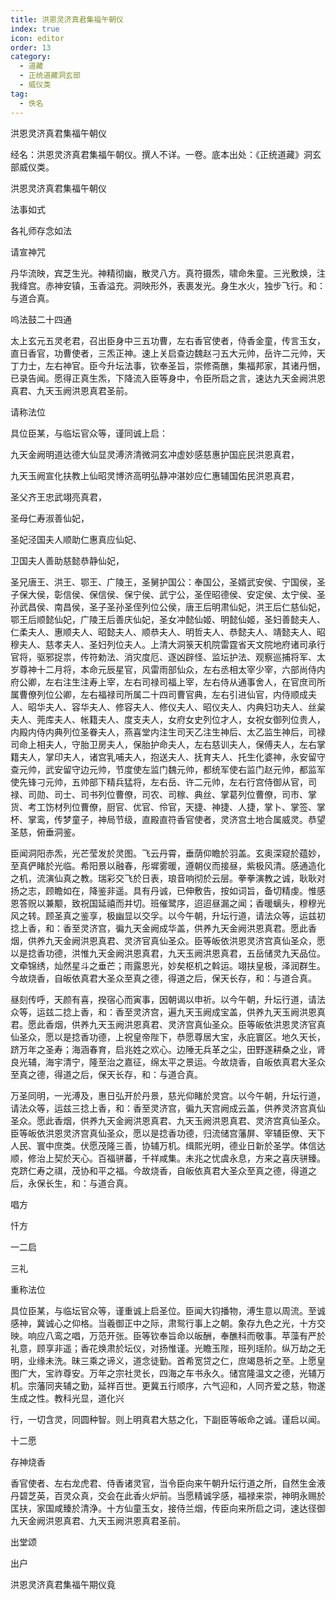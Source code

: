 ```yaml
---
title: 洪恩灵济真君集福午朝仪
index: true
icon: editor
order: 13
category:
  - 道藏
  - 正统道藏洞玄部
  - 威仪类
tag:
  - 佚名
---
```


洪恩灵济真君集福午朝仪  

经名：洪恩灵济真君集福午朝仪。撰人不详。一卷。底本出处：《正统道藏》洞玄部威仪类。  

洪恩灵济真君集福午朝仪  

法事如式  

各礼师存念如法  

请宣神咒  

丹华流映，宾芝生光。神精彻幽，散灵八方。真符摄炁，啸命朱童。三光敷焕，注我绛宫。赤神安镇，玉香溢充。洞映形外，表裹发光。身生水火，独步飞行。和：与道合真。  

呜法鼓二十四通  

太上玄元五灵老君，召出臣身中三五功曹，左右香官使者，侍香金童，传言玉女，直日香官，功曹使者，三炁正神。速上关启查边魏赵刁五大元帅，岳许二元帅，天丁力士，左右神官。臣今升坛法事，钦奉圣旨，崇修斋醮，集福邦家，其诸丹悃，已录告闻。愿得正真生炁，下降流入臣等身中，令臣所启之言，速达九天金阙洪恩真君、九天玉阙洪恩真君圣前。  

请称法位  

具位臣某，与临坛官众等，谨同诚上启：  

九天金阙明道达德大仙显灵溥济清微洞玄冲虚妙感慈惠护国庇民洪恩真君，  

九天玉阙宣化扶教上仙昭灵博济高明弘静冲湛妙应仁惠辅国佑民洪恩真君，  

圣父齐王忠武翊亮真君，  

圣母仁寿淑善仙妃，  

圣妃泾国夫人顺助仁惠真应仙妃、  

卫国夫人善助慈懿恭静仙妃，  

圣兄唐王、洪王、鄂王、广陵王，圣舅护国公：奉国公，圣婿武安侯、宁国侯，圣子保大侯，彰信侯、保信侯、保宁侯、武宁公，圣侄昭德侯、安定侯、太宁侯、圣孙武昌侯、南昌侯，圣子圣孙圣侄列位公侯，唐王后明肃仙妃，洪王后仁慈仙妃，鄂王后顺懿仙妃，广陵王后善庆仙妃，圣女冲懿仙姬、明懿仙姬，圣妇善懿夫人、仁柔夫人、惠顺夫人、昭懿夫人、顺恭夫人、明哲夫人、恭懿夫人、靖懿夫人、昭穆夫人、慈孝夫人、圣妇列位夫人。上清大洞箓天机院雷霆省天文院地府诸司承行官将，驱邪捉祟，传符勅法、消灾度厄、逐凶辟怪、监坛护法、观察巡捕将军、太岁尊神十二月将，本命元辰星官，风雷雨部仙众，左右丞相太宰少宰，六部尚侍内府公卿，左右注生注寿上宰，左右司禄司福上宰，左右侍从通事舍人，在官庶司所属曹僚列位公卿，左右福禄司所属二十四司曹官典，左右引进仙官，内侍顺成夫人、昭华夫人、容华夫人、修容夫人、修仪夫人、昭仪夫人、内典妇功夫人、丝枲夫人、莞库夫人、帐籍夫人、度支夫人，女府女史列位才人，女祝女御列位贵人，内殿内侍内典列位圣眷夫人，燕喜堂内注生司天乙注生神后、太乙监生神后，司禄司命上相夫人，守胎卫房夫人，保胎护命夫人，左右慈训夫人，保傅夫人，左右掌籍夫人，掌印夫人，诸宫乳哺夫人，抱送夫人、抚育夫人、托生化婆神，永安留守查元帅，武安留守边元帅，节度使左监门魏元帅，都统军使右监门赵元帅，都监军使先锋刁元帅，五帅部下精兵猛将，左右岳、许二元帅，左右行宫侍御从官，司禄、司勋、司士、司书列位曹僚，司农、司稼、典丝、掌葛列位曹僚，司市、掌货、考工饬材列位曹僚，厨官、优官、伶官，天捷、神捷、人捷，掌卜、掌签、掌杯、掌鸾，传梦童子，神局节级，直殿直符香官使者，灵济宫土地合属威灵。恭望圣慈，俯垂洞鉴。  

臣闻洞阳赤炁，光芒莹发於灵图。飞云丹霄，垂荫仰瞻於羽盖。玄奥深窥於蕴妙，至真俨睹於光临。希阳景以融春，彤墀雾暖，遵朝仪而接昼，紫极风清。感通造化之机，流演仙真之教。瑞彩交飞於日表，琅音响彻於云层。拳拳演教之诚，耿耿对扬之志，顾瞻如在，降鉴非遥。具有丹诚，已伸敷告，按如词旨，备切精虔。惟感恩答贶以兼颙，致祝国延禧而并切。班催鹭序，迢迢昼漏之闻；香暖螭头，穆穆光风之转。顾圣真之鉴享，极幽显以交孚。以今午朝，升坛行道，请法众等，运兹初捻上香，和：香至灵济宫，徧九天金阙成华盖，供养九天金阙洪恩真君。愿此香烟，供养九天金阙洪恩真君、灵济官真仙圣众。臣等皈依洪恩灵济宫真仙圣众，愿以是捻香功德，洪惟九天金阙洪恩真君，九天玉阙洪恩真君，五岳储灵九天品位。文牵锦绣，灿然星斗之垂芒；雨露恩光，妙矣枢机之斡运。翊扶皇极，泽润群生。今故烧香，自皈依真君大圣众至真之德，得道之后，保天长存，和：与道合真。  

昼刻传呼，天颜有喜，揆宿心而寅事，因朝谒以申祈。以今午朝，升坛行道，请法众等，运兹二捻上香，和：香至灵济宫，遍九天玉阙成宝盖，供养九天玉阙洪恩真君。愿此香烟，供养九天玉阙洪恩真君、灵济宫真仙圣众。臣等皈依洪恩灵济官真仙圣众，愿以是捻香功德，上祝皇帝陛下，恭愿尊居大宝，永庇寰区。地久天长，跻万年之圣寿；海涵春育，启兆姓之欢心。边陲无兵革之尘，田野遂耕桑之业，肾良光辅，海宇清宁，隆至治之嘉征，绵太平之景运。今故烧香，自皈依真君大圣众至真之德，得道之后，保天长存，和：与道合真。  

万圣同明，一光溥及，惠日弘开於丹景，慈光仰睹於灵宫。以今午朝，升坛行道，请法众等，运兹三捻上香，和：香至灵济宫，徧九天宫阙成云盖，供养灵济宫真仙圣众。愿此香烟，供养九天金阙洪恩真君、九天玉阙洪恩真君、灵济宫真仙圣众。臣等皈依洪恩灵济宫真仙圣众，愿以是捻香功德，归流储宫藩屏、宰辅臣僚、天下人民、寰中庶类。伏愿茂隆三善，协辅万机。缉熙光明，德业日新於圣学。体信达顺，修治上契於天心。百福骈蕃，千祥咸集。未兆之忧虞永息，方来之喜庆骈臻。克跻仁寿之祺，茂协和平之福。今故烧香，自皈依真君大圣众至真之德，得道之后，永保长生，和：与道合真。  

唱方  

忏方  

一二启  

三礼  

重称法位  

具位臣某，与临坛官众等，谨重诚上启圣位。臣闻大钧播物，溥生意以周流。至诚感神，冀诚心之仰格。当羲御正中之际，肃鸳行事上之朝。象存九色之光，十方交映。响应八鸾之唱，万范开张。臣等钦奉旨命以皈酬，奉醮科而敬事。苹藻有严於礼意，顾享非遥；香花焕肃於坛仪，对扬惟谨。光瞻玉陛，班列瑶阶。纵万劫之无明，业缘未洗。昧三乘之谛义，道念徒勤。首希宽贷之仁，庶竭恳祈之至。上愿皇图广大，宝祚尊安。万年之宗社灵长，四海之车书永久。储宫隆温文之德，光辅万机。宗藩同夹辅之勤，延祥百世。更冀五行顺序，六气迎和，人同齐爱之慈，物遂生成之性。教科光显，道化兴  

行，一切含灵，同圆种智。则上明真君大慈之化，下副臣等皈命之诚。谨启以闻。  

十二愿  

存神烧香  

香官使者、左右龙虎君、侍香诸灵官，当令臣向来午朝升坛行道之所，自然生金液丹碧芝英，百灵众真，交会在此香火炉前。当愿精诚孚感，福禄来崇，神明永赐於匡扶，家国咸臻於清浄。十方仙童玉女，接侍兰烟，传臣向来所启之词，速达径御九天金阙洪恩真君、九天玉阙洪恩真君圣前。  

出堂颂  

出户  

洪恩灵济真君集福午期仪竟  
